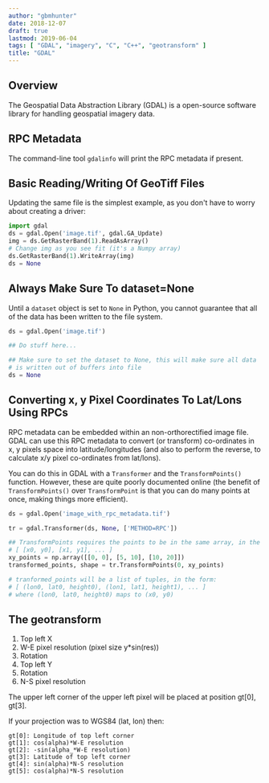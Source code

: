 ```yaml
---
author: "gbmhunter"
date: 2018-12-07
draft: true
lastmod: 2019-06-04
tags: [ "GDAL", "imagery", "C", "C++", "geotransform" ]
title: "GDAL"
---
```


## Overview

The Geospatial Data Abstraction Library (GDAL) is a open-source software library for handling geospatial imagery data.

## RPC Metadata

The command-line tool `gdalinfo` will print the RPC metadata if present.

## Basic Reading/Writing Of GeoTiff Files

Updating the same file is the simplest example, as you don't have to worry about creating a driver:

```python
import gdal
ds = gdal.Open('image.tif', gdal.GA_Update)
img = ds.GetRasterBand(1).ReadAsArray()
# Change img as you see fit (it's a Numpy array)
ds.GetRasterBand(1).WriteArray(img)
ds = None
```

## Always Make Sure To dataset=None

Until a `dataset` object is set to `None` in Python, you cannot guarantee that all of the data has been written to the file system.

```python
ds = gdal.Open('image.tif')

## Do stuff here...

## Make sure to set the dataset to None, this will make sure all data
# is written out of buffers into file
ds = None
```

## Converting x, y Pixel Coordinates To Lat/Lons Using RPCs

RPC metadata can be embedded within an non-orthorectified image file. GDAL can use this RPC metadata to convert (or transform) co-ordinates in x, y pixels space into latitude/longitudes (and also to perform the reverse, to calculate x/y pixel co-ordinates from lat/lons).

You can do this in GDAL with a `Transformer` and the `TransformPoints()` function. However, these are quite poorly documented online (the benefit of `TransformPoints()` over `TransformPoint` is that you can do many points at once, making things more efficient).

```python
ds = gdal.Open('image_with_rpc_metadata.tif')

tr = gdal.Transformer(ds, None, ['METHOD=RPC'])

## TransformPoints requires the points to be in the same array, in the form:
# [ [x0, y0], [x1, y1], ... ]
xy_points = np.array([[0, 0], [5, 10], [10, 20]])
transformed_points, shape = tr.TransformPoints(0, xy_points)

# tranformed_points will be a list of tuples, in the form:
# [ (lon0, lat0, height0), (lon1, lat1, height1), ... ]
# where (lon0, lat0, height0) maps to (x0, y0)
```

## The geotransform

1. Top left X
1. W-E pixel resolution (pixel size y*sin(res))
1. Rotation
1. Top left Y
1. Rotation
1. N-S pixel resolution

The upper left corner of the upper left pixel will be placed at position gt[0], gt[3].

If your projection was to WGS84 (lat, lon) then:

```
gt[0]: Longitude of top left corner
gt[1]: cos(alpha)*W-E resolution
gt[2]: -sin(alpha_*W-E resolution)
gt[3]: Latitude of top left corner
gt[4]: sin(alpha)*N-S resolution
gt[5]: cos(alpha)*N-S resolution
```
